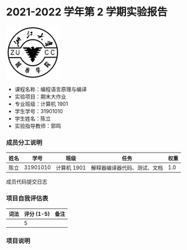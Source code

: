 # 2021-2022 学年第 2 学期实验报告

![](./README/zucc.png)

- 课程名称：编程语言原理与编译
- 实验项目：期末大作业
- 专业班级：计算机 1901
- 学生学号：31901010
- 学生姓名：陈立
- 实验指导教师：郭鸣

### 成员分工说明

| 姓名 | 学号     | 班级        | 任务                         | 权重 |
| ---- | -------- | ----------- | ---------------------------- | ---- |
| 陈立 | 31901010 | 计算机 1901 | 解释器编译器代码、测试、文档 | 1.0  |

成员代码提交日志

### 项目自我评估表

| 词法 | 评分 (1-5) | 备注 |
| ---- | ---------- | ---- |
|      | 5          |      |

### 项目说明
